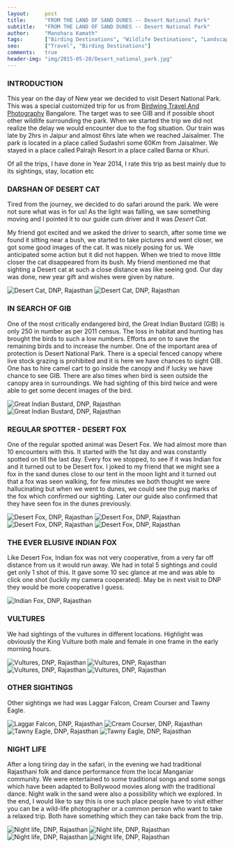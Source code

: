 ```yaml
---
layout:     post
title:      "FROM THE LAND OF SAND DUNES -- Desert National Park"
subtitle:   "FROM THE LAND OF SAND DUNES -- Desert National Park"
author:     "Manohara Kamath"
tags:       ["Birding Destinations", "Wildlife Destinations", "Landscape Destinations", "Desert National Park", "Travel Destinations"]
seo: 		["Travel", "Birding Destinations"]
comments:   true
header-img: "img/2015-05-20/Desert_national_park.jpg"
---
```



<h3>
INTRODUCTION
</h3>


<p>
This year on the day of New year we decided to visit Desert National Park. This was a special customized trip for us from <a href="http://www.wilderhood.com/organizer/Birdwing%20Photography" target="_blank">Birdwing Travel And Photography</a> Bangalore. The target was to see GIB and if possible shoot other wildlife surrounding the park. When we started the trip we did not realize the delay we would encounter due to the fog situation. Our train was late by 2hrs in Jaipur and almost 6hrs late when we reached Jaisalmer. The park is located in a place called Sudashri some 60Km from Jaisalmer. We stayed in a place called Palrajh Resort in a place called Barna or Khuri. 
</p>

<p>
Of all the trips, I have done in Year 2014, I rate this trip as best mainly due to its sightings, stay, location etc
</p>

<h3>
DARSHAN OF DESERT CAT
</h3>

<p>
Tired from the journey, we decided to do safari around the park. We were not sure what was in for us! As the light was falling, we saw something moving and I pointed it to our guide cum driver and it was <em>Desert Cat</em>. 
</p>

<p>
My friend got excited and we asked the driver to search, after some time we found it sitting near a bush, we started to take pictures and went closer, we got some good images of the cat. It was nicely posing for us. We anticipated some action but it did not happen. When we tried to move little closer the cat disappeared from its bush. My friend mentioned me that sighting a Desert cat at such a close distance was like seeing god. Our day was done, new year gift and wishes were given by nature.
</p>

<img src="{{ site.baseurl }}/img/2015-05-20/Desert_national_park_desert_cat1.jpg" alt="Desert Cat, DNP, Rajasthan">
<img src="{{ site.baseurl }}/img/2015-05-20/Desert_national_park_desert_cat2.jpg" alt="Desert Cat, DNP, Rajasthan">

<h3>
IN SEARCH OF GIB
</h3>

<p>
One of the most critically endangered bird, the Great Indian Bustard (GIB) is only 250 in number as per 2011 census. The loss in habitat and hunting has brought the birds to such a low numbers. Efforts are on to save the remaining birds and to increase the number. One of the important area of protection is Desert National Park. There is a special fenced canopy where live stock grazing is prohibited and it is here we have chances to sight GIB. One has to hire camel cart to go inside the canopy and if lucky we have chance to see GIB. There are also times when bird is seen outside the canopy area in surroundings. We had sighting of this bird twice and were able to get some decent images of the bird.
</p>

<img src="{{ site.baseurl }}/img/2015-05-20/Desert_national_park_Great_Indian_Bustard4.jpg" alt="Great Indian Bustard, DNP, Rajasthan">
<img src="{{ site.baseurl }}/img/2015-05-20/Desert_national_park_Great_Indian_Bustard3.jpg" alt="Great Indian Bustard, DNP, Rajasthan">

<h3>
REGULAR SPOTTER - DESERT FOX
</h3>

<p>
One of the regular spotted animal was Desert Fox. We had almost more than 10 encounters with this. It started with the 1st day and was constantly spotted on till the last day. Every fox we stopped, to see if it was Indian fox and it turned out to be Desert fox. I joked to my friend that we might see a fox in the sand dunes close to our tent in the moon light and it turned out that a fox was seen walking, for few minutes we both thought we were hallucinating but when we went to dunes, we could see the pug marks of the fox which confirmed our sighting. Later our guide also confirmed that they have seen fox in the dunes previously.
</p>

<img src="{{ site.baseurl }}/img/2015-05-20/Desert_national_park_Desert_Fox5.jpg" alt="Desert Fox, DNP, Rajasthan">
<img src="{{ site.baseurl }}/img/2015-05-20/Desert_national_park_Desert_Fox6.jpg" alt="Desert Fox, DNP, Rajasthan">
<img src="{{ site.baseurl }}/img/2015-05-20/Desert_national_park_Desert_Fox7.jpg" alt="Desert Fox, DNP, Rajasthan">
<img src="{{ site.baseurl }}/img/2015-05-20/Desert_national_park_Desert_Fox8.jpg" alt="Desert Fox, DNP, Rajasthan">

<h3>
THE EVER ELUSIVE INDIAN FOX
</h3>

<p>
Like Desert Fox, Indian fox was not very cooperative, from a very far off distance from us it would run away. We had in total 5 sightings and could get only 1 shot of this. It gave some 10 sec glance at me and was able to click one shot (luckily my camera cooperated). May be in next visit to DNP they would be more cooperative I guess.
</p>

<img src="{{ site.baseurl }}/img/2015-05-20/Desert_national_park_Indian_Fox9.jpg" alt="Indian Fox, DNP, Rajasthan">

<h3>
VULTURES
</h3>

<p>
We had sightings of the vultures in different locations. Highlight was obviously the King Vulture both male and female in one frame in the early morning hours.
</p>


<img src="{{ site.baseurl }}/img/2015-05-20/Desert_national_park_Vultures12.jpg" alt="Vultures, DNP, Rajasthan">
<img src="{{ site.baseurl }}/img/2015-05-20/Desert_national_park_Vultures10.jpg" alt="Vultures, DNP, Rajasthan">
<img src="{{ site.baseurl }}/img/2015-05-20/Desert_national_park_Vultures11.jpg" alt="Vultures, DNP, Rajasthan">
<img src="{{ site.baseurl }}/img/2015-05-20/Desert_national_park_Vultures13.jpg" alt="Vultures, DNP, Rajasthan">

<h3>
OTHER SIGHTINGS
</h3>

<p>
Other sightings we had was Laggar Falcon, Cream Courser and Tawny Eagle.
</p>

<img src="{{ site.baseurl }}/img/2015-05-20/Desert_national_park_Laggar_Falcon14.jpg" alt="Laggar Falcon, DNP, Rajasthan">
<img src="{{ site.baseurl }}/img/2015-05-20/Desert_national_park_Cream_Courser15.jpg" alt="Cream Courser, DNP, Rajasthan">
<img src="{{ site.baseurl }}/img/2015-05-20/Desert_national_park_Tawny_Eagle16.jpg" alt="Tawny Eagle, DNP, Rajasthan">
<img src="{{ site.baseurl }}/img/2015-05-20/Desert_national_park_Tawny_Eagle17.jpg" alt="Tawny Eagle, DNP, Rajasthan">

<h3>
NIGHT LIFE
</h3>

<p>
After a long tiring day in the safari, in the evening we had traditional Rajasthani folk and dance performance from the local Manganiar community. We were entertained to some traditional songs and some songs which have been adapted to Bollywood movies along with the traditional dance. Night walk in the sand were also a possibility which we explored. In the end, I would like to say this is one such place people have to visit either you can be a wild-life photographer or a common person who want to take a relaxed trip. Both have something which they can take back from the trip.
</p>

<img src="{{ site.baseurl }}/img/2015-05-20/Desert_national_park_Night_life18.jpg" alt="Night life, DNP, Rajasthan">
<img src="{{ site.baseurl }}/img/2015-05-20/Desert_national_park_Night_life19.jpg" alt="Night life, DNP, Rajasthan">
<img src="{{ site.baseurl }}/img/2015-05-20/Desert_national_park_Night_life20.jpg" alt="Night life, DNP, Rajasthan">
<img src="{{ site.baseurl }}/img/2015-05-20/Desert_national_park_Night_life21.jpg" alt="Night life, DNP, Rajasthan">